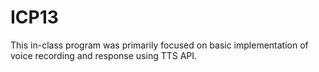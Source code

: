 # ICP13
This in-class program was primarily focused on basic implementation of voice recording and response using TTS API.
